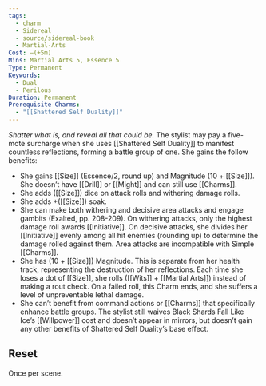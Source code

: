 ```yaml
---
tags:
  - charm
  - Sidereal
  - source/sidereal-book
  - Martial-Arts
Cost: —(+5m)
Mins: Martial Arts 5, Essence 5
Type: Permanent
Keywords:
  - Dual
  - Perilous
Duration: Permanent
Prerequisite Charms:
  - "[[Shattered Self Duality]]"
---
```

*Shatter what is, and reveal all that could be.*
The stylist may pay a five-mote surcharge when she uses [[Shattered Self Duality]] to manifest countless reflections, forming a battle group of one. She gains the follow benefits: 
- She gains [[Size]] (Essence/2, round up) and Magnitude (10 + [[Size]]). She doesn’t have [[Drill]] or [[Might]] and can still use [[Charms]]. 
- She adds ([[Size]]) dice on attack rolls and withering damage rolls. 
- She adds +([[Size]]) soak. 
- She can make both withering and decisive area attacks and engage gambits (Exalted, pp. 208-209). On withering attacks, only the highest damage roll awards [[Initiative]]. On decisive attacks, she divides her [[Initiative]] evenly among all hit enemies (rounding up) to determine the damage rolled against them. Area attacks are incompatible with Simple [[Charms]]. 
- She has (10 + [[Size]]) Magnitude. This is separate from her health track, representing the destruction of her reflections. Each time she loses a dot of [[Size]], she rolls ([[Wits]] + [[Martial Arts]]) instead of making a rout check. On a failed roll, this Charm ends, and she suffers a level of unpreventable lethal damage. 
- She can’t benefit from command actions or [[Charms]] that specifically enhance battle groups. The stylist still waives Black Shards Fall Like Ice’s [[Willpower]] cost and doesn’t appear in mirrors, but doesn’t gain any other benefits of Shattered Self Duality’s base effect. 
## Reset
Once per scene.